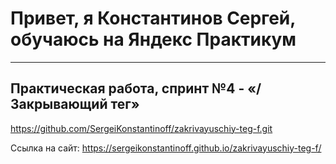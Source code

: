 # Привет, я Константинов Сергей, обучаюсь на Яндекс Практикум

---

## Практическая работа, спринт №4 - «/Закрывающий тег»


https://github.com/SergeiKonstantinoff/zakrivayuschiy-teg-f.git

Ссылка на сайт:
https://sergeikonstantinoff.github.io/zakrivayuschiy-teg-f/